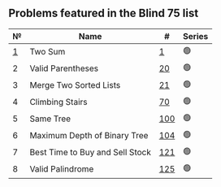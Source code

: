 ## Problems featured in the Blind 75 list
|№|Name|#|Series|
-|-|-|-
|[1](https://github.com/mibrgmv/leetcode-blind-75/blob/main/src/two_sum__0001/Solution.java)|Two Sum|[1](https://leetcode.com/problems/two-sum/description/)|🟢|
|2|Valid Parentheses|[20](https://leetcode.com/problems/valid-parentheses/description/)|🟢|
|3|Merge Two Sorted Lists|[21](https://leetcode.com/problems/merge-two-sorted-lists/description/)|🟢|
|4|Climbing Stairs|[70](https://leetcode.com/problems/climbing-stairs/description/)|🟢|
|5|Same Tree|[100](https://leetcode.com/problems/same-tree/description/)|🟢|
|6|Maximum Depth of Binary Tree|[104](https://leetcode.com/problems/maximum-depth-of-binary-tree/description/)|🟢|
|7|Best Time to Buy and Sell Stock|[121](https://leetcode.com/problems/best-time-to-buy-and-sell-stock/description/)|🟢|
|8|Valid Palindrome|[125](https://leetcode.com/problems/valid-palindrome/description/)|🟢|







